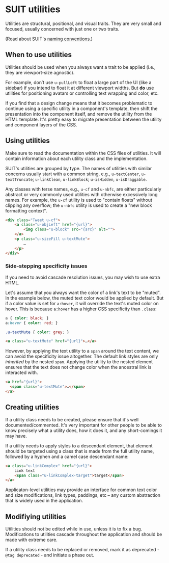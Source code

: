 # SUIT utilities

Utilities are structural, positional, and visual traits. They are very small
and focused, usually concerned with just one or two traits.

(Read about SUIT's [naming conventions](naming-conventions.md).)


## When to use utilities

Utilities should be used when you always want a trait to be applied (i.e., they
are viewport-size agnostic).

For example, don’t use `u-pullLeft` to float a large part of the UI (like a
sidebar) if you intend to float it at different viewport widths. But
**do** use utilities for positioning avatars or controlling text wrapping and
color, etc.

If you find that a design change means that it becomes problematic to continue
using a specific utility in a component's template, then shift the presentation
into the component itself, and remove the utility from the HTML template. It's
pretty easy to migrate presentation between the utility and component layers of
the CSS.


## Using utilities

Make sure to read the documentation within the CSS files of utilities. It will
contain information about each utility class and the implementation.

SUIT's utilities are grouped by type. The names of utilities with similar
concerns usually start with a common string, e.g., `u-textCenter`,
`u-textTruncate`; `u-linkClean`, `u-linkBlock`; `u-isHidden`,
`u-isDraggable`.

Any classes with terse names, e.g., `u-cf` and `u-nbfc`, are either
particularly abstract or very commonly used utilities with otherwise
excessively long names.  For example, the `u-cf` utility is used to "contain
floats" without clipping any overflow; the `u-nbfc` utility is used to create a
"new block formatting context".

```html
<div class="Tweet u-cf">
    <a class="u-objLeft" href="{url}">
        <img class="u-block" src="{src}" alt="">
    </a>
    <p class="u-sizeFill u-textMute">
        …
    </p>
</div>
```

### Side-stepping specificity issues

If you need to avoid cascade resolution issues, you may wish to use extra
HTML.

Let's assume that you always want the color of a link's text to be "muted". In
the example below, the muted text color would be applied by default. But if a
color value is set for `a:hover`, it will override the text's muted color on
hover. This is because `a:hover` has a higher CSS specificity than `.class`:

```css
a { color: black; }
a:hover { color: red; }

.u-textMute { color: grey; }
```

```html
<a class="u-textMute" href="{url}">…</a>
```

However, by applying the text utility to a `span` around the text content, we
can avoid the specificity issue altogether. The default link styles are only
_inherited_ by the nested `span`. Applying the utility to the nested element
ensures that the text does not change color when the ancestral link is
interacted with.

```html
<a href="{url}">
  <span class="u-textMute">…</span>
</a>
```


## Creating utilities

If a utility class needs to be created, please ensure that it's well
documented/commented. It's very important for other people to be able to know
precisely what a utility does, how it does it, and any short-comings it may
have.

If a utility needs to apply styles to a descendant element, that element should
be targeted using a class that is made from the full utility name, followed by
a hyphen and a camel case descendant name:

```html
<a class="u-linkComplex" href="{url}">
    Link text
    <span class="u-linkComplex-target">target</span>
</a>
```

Applicaton-level utilities may provide an interface for common text color and
size modifications, link types, paddings, etc – any custom abstraction that is
widely used in the application.


## Modifiying utilities

Utilities should not be edited while in use, unless it is to fix a bug.
Modifications to utilities cascade throughout the application and should be
made with extreme care.

If a utility class needs to be replaced or removed, mark it as deprecated -
`@tag deprecated` - and initiate a phase out.
